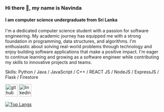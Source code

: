 ### Hi there 👋, my name is Navinda
#### I am computer science undergraduate from Sri Lanka
I'm a dedicated computer science student with a passion for software engineering. My academic journey has equipped me with a strong foundation in programming, data structures, and algorithms. I'm enthusiastic about solving real-world problems through technology and enjoy building software applications that make a positive impact. I'm eager to continue learning and growing as a software engineer while contributing my skills to innovative projects and teams.

Skills: Python / Java / JavaScript / C++ / REACT JS / NodeJS / ExpressJS / Flask / Firestore



[<img src='https://cdn.jsdelivr.net/npm/simple-icons@3.0.1/icons/github.svg' alt='github' height='40'>](https://github.com/CoderNavinda)  [<img src='https://cdn.jsdelivr.net/npm/simple-icons@3.0.1/icons/linkedin.svg' alt='linkedin' height='40'>](https://www.linkedin.com/in/www.linkedin.com/in/navindaperera/)  

[![Top Langs](https://github-readme-stats.vercel.app/api/top-langs/?username=CoderNavinda)](https://github.com/anuraghazra/github-readme-stats)

